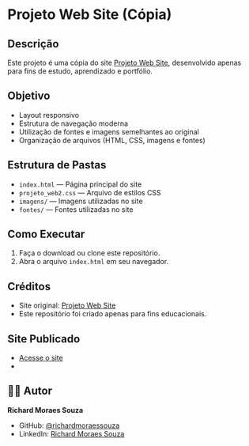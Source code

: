 # Projeto Web Site (Cópia)

## Descrição

Este projeto é uma cópia do site [Projeto Web Site](https://www.projetowebsite.com.br/), desenvolvido apenas para fins de estudo, aprendizado e portfólio.  

## Objetivo
- Layout responsivo
- Estrutura de navegação moderna
- Utilização de fontes e imagens semelhantes ao original
- Organização de arquivos (HTML, CSS, imagens e fontes)

## Estrutura de Pastas

- `index.html` — Página principal do site
- `projeto_web2.css` — Arquivo de estilos CSS
- `imagens/` — Imagens utilizadas no site
- `fontes/` — Fontes utilizadas no site

## Como Executar

1. Faça o download ou clone este repositório.
2. Abra o arquivo `index.html` em seu navegador.

## Créditos

- Site original: [Projeto Web Site](https://www.projetowebsite.com.br/)
- Este repositório foi criado apenas para fins educacionais. 

## Site Publicado

- [Acesse o site](https://projetoeteste.netlify.app/)
- 
## 👨‍💻 Autor

**Richard Moraes Souza**
- GitHub: [@richardmoraessouza](https://github.com/richardmoraessouza)
- LinkedIn: [Richard Moraes Souza](https://www.linkedin.com/in/richard-moraes-souza/)
